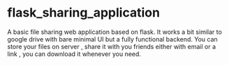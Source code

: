 # flask_sharing_application

A basic file sharing web application based on flask. It works a bit similar to google drive with bare minimal UI but a fully functional backend. You can store your files on server , share it with you friends either with email or a link , you can download it whenever you need.

